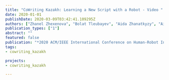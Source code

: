 ```yaml
---
title: "CoWriting Kazakh: Learning a New Script with a Robot - Video "
date: 2020-01-01
publishDate: 2020-03-09T03:42:41.109295Z
authors: ["Zhanel Zhexenova", "Bolat Tleubayev", "Aida Zhanatkyzy", "Aizada Turarova", "Zhansaule Telisheva", "Wafa Johal", "Thibault Asselborn", "Pierre Dillenbourg", "Anara Sandygulova"]
publication_types: ["1"]
abstract: ""
featured: false
publication: "*2020 ACM/IEEE International Conference on Human-Robot Interaction (HRI)*"
tags: 
- cowriting_kazakh

projects:
- cowriting_kazakh

---
```


